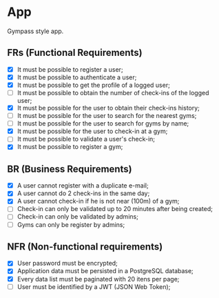 # App

Gympass style app.

## FRs (Functional Requirements)

- [x] It must be possible to register a user;
- [x] It must be possible to authenticate a user;
- [x] It must be possible to get the profile of a logged user;
- [ ] It must be possible to obtain the number of check-ins of the logged user;
- [x] It must be possible for the user to obtain their check-ins history;
- [ ] It must be possible for the user to search for the nearest gyms;
- [ ] It must be possible for the user to search for gyms by name;
- [x] It must be possible for the user to check-in at a gym;
- [ ] It must be possible to validate a user's check-in;
- [x] It must be possible to register a gym;

## BR (Business Requirements)

- [x] A user cannot register with a duplicate e-mail;
- [x] A user cannot do 2 check-ins in the same day;
- [x] A user cannot check-in if he is not near (100m) of a gym;
- [ ] Check-in can only be validated up to 20 minutes after being created;
- [ ] Check-in can only be validated by admins;
- [ ] Gyms can only be register by admins;

## NFR (Non-functional requirements)

- [x] User password must be encrypted;
- [x] Application data must be persisted in a PostgreSQL database;
- [x] Every data list must be paginated with 20 itens per page;
- [ ] User must be identified by a JWT (JSON Web Token);
